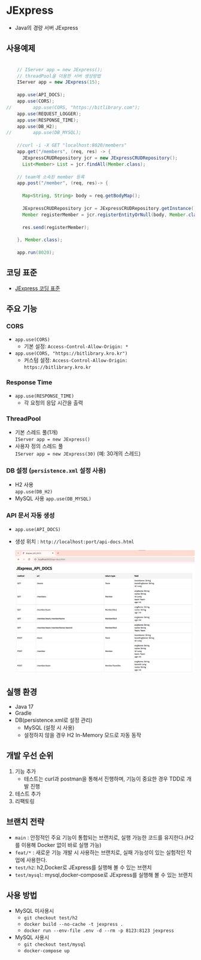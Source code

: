 # JExpress

- Java의 경량 서버 JExpress

## 사용예제

```java

    // IServer app = new JExpress();
    // threadPool을 이용한 서버 생성방법
    IServer app = new JExpress(15);

    app.use(API_DOCS);
    app.use(CORS);
//        app.use(CORS, "https://bitlibrary.com");
    app.use(REQUEST_LOGGER);
    app.use(RESPONSE_TIME);
    app.use(DB_H2);
//        app.use(DB_MYSQL);

    //curl -i -X GET "localhost:8020/members"
    app.get("/members", (req, res) -> {
      JExpressCRUDRepository jcr = new JExpressCRUDRepository();
      List<Member> List = jcr.findAll(Member.class);
      
    // team에 소속된 member 등록
    app.post("/member", (req, res)-> {

      Map<String, String> body = req.getBodyMap();

      JExpressCRUDRepository jcr = JExpressCRUDRepository.getInstance();
      Member registerMember = jcr.registerEntityOrNull(body, Member.class);

      res.send(registerMember);

    }, Member.class);
    
    app.run(8020);
```
## 코딩 표준

- [JExpress 코딩 표준](docs/CodingStandard.md)

## 주요 기능

### CORS
- `app.use(CORS)`
  - 기본 설정: `Access-Control-Allow-Origin: *`
- `app.use(CORS, "https://bitlibrary.kro.kr")`
  - 커스텀 설정: `Access-Control-Allow-Origin: https://bitlibrary.kro.kr`

### Response Time
- `app.use(RESPONSE_TIME)`
  - 각 요청의 응답 시간을 출력

### ThreadPool
- 기본 스레드 풀(1개)  
  `IServer app = new JExpress()`
- 사용자 정의 스레드 풀  
  `IServer app = new JExpress(30)` (예: 30개의 스레드)

### DB 설정 (`persistence.xml` 설정 사용)
- H2 사용  
  `app.use(DB_H2)`
- MySQL 사용
  `app.use(DB_MYSQL)`

### API 문서 자동 생성
- `app.use(API_DOCS)`
- 생성 위치 : `http://localhost:port/api-docs.html`

  ![api-docs](docs/images/api-docs1.png)

## 실행 환경

- Java 17
- Gradle
- DB(persistence.xml로 설정 관리)
  - MySQL (설정 시 사용)
  - 설정하지 않을 경우 H2 In-Memory 모드로 자동 동작

## 개발 우선 순위
1. 기능 추가
   - 테스트는 curl과 postman을 통해서 진행하며, 기능이 중요한 경우 TDD로 개발 진행
2. 테스트 추가
3. 리팩토링

## 브랜치 전략
- `main` : 안정적인 주요 기능이 통합되는 브랜치로, 실행 가능한 코드를 유지한다.(H2를 이용해 Docker 없이 바로 실행 가능)
- `feat/*` : 새로운 기능 개발 시 사용하는 브랜치로, 실패 가능성이 있는 실험적인 작업에 사용한다.
- `test/h2`: h2,Docker로 JExpress를 실행해 볼 수 있는 브랜치
- `test/mysql`: mysql,docker-compose로 JExpress를 실행해 볼 수 있는 브랜치

## 사용 방법
- MySQL 미사용시
  - `git checkout test/h2`
  - `docker build --no-cache -t jexpress .`
  - `docker run --env-file .env -d --rm -p 8123:8123 jexpress`
- MySQL 사용시
  - `git checkout test/mysql` 
  - `docker-compose up`
